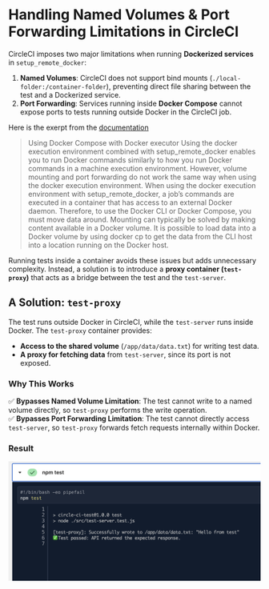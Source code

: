 # Handling Named Volumes & Port Forwarding Limitations in CircleCI

CircleCI imposes two major limitations when running **Dockerized services** in `setup_remote_docker`:
1. **Named Volumes**: CircleCI does not support bind mounts (`./local-folder:/container-folder`), preventing direct file sharing between the test and a Dockerized service.
2. **Port Forwarding**: Services running inside **Docker Compose** cannot expose ports to tests running outside Docker in the CircleCI job.

Here is the exerpt from the [documentation](https://circleci.com/docs/docker-compose/#using-docker-compose-with-docker-executor)

> Using Docker Compose with Docker executor
Using the docker execution environment combined with setup_remote_docker enables you to run Docker commands similarly to how you run Docker commands in a machine execution environment. However, volume mounting and port forwarding do not work the same way when using the docker execution environment. When using the docker execution environment with setup_remote_docker, a job’s commands are executed in a container that has access to an external Docker daemon. Therefore, to use the Docker CLI or Docker Compose, you must move data around. Mounting can typically be solved by making content available in a Docker volume. It is possible to load data into a Docker volume by using docker cp to get the data from the CLI host into a location running on the Docker host.

Running tests inside a container avoids these issues but adds unnecessary complexity. Instead, a solution is to introduce a **proxy container (`test-proxy`)** that acts as a bridge between the test and the `test-server`.

## A Solution: `test-proxy`

The test runs outside Docker in CircleCI, while the `test-server` runs inside Docker. The `test-proxy` container provides:
- **Access to the shared volume** (`/app/data/data.txt`) for writing test data.
- **A proxy for fetching data** from `test-server`, since its port is not exposed.

### Why This Works
✅ **Bypasses Named Volume Limitation**: The test cannot write to a named volume directly, so `test-proxy` performs the write operation.  
✅ **Bypasses Port Forwarding Limitation**: The test cannot directly access `test-server`, so `test-proxy` forwards fetch requests internally within Docker.

### Result

![CircleCi run result](<ci.png>)